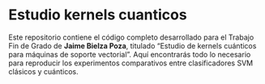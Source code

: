 # Estudio kernels cuanticos
Este repositorio contiene el código completo desarrollado para el Trabajo Fin de Grado de **Jaime Bielza Poza**, titulado “Estudio de kernels cuánticos para máquinas de soporte vectorial”. Aquí encontrarás todo lo necesario para reproducir los experimentos comparativos entre clasificadores SVM clásicos y cuánticos.
